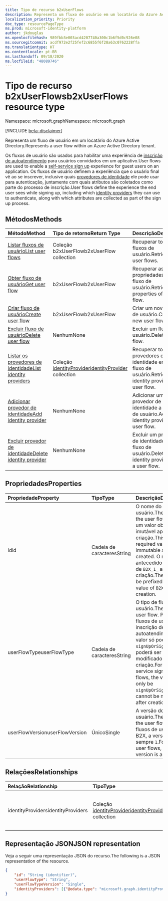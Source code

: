 ```yaml
---
title: Tipo de recurso b2xUserFlows
description: Representa um fluxo de usuário em um locatário do Azure Active Directory.
localization_priority: Priority
doc_type: resourcePageType
ms.prod: microsoft-identity-platform
author: jkdouglas
ms.openlocfilehash: 989fbb3e003acd4207740a300c1b6f5d0c926e08
ms.sourcegitcommit: acdf972e2f25fef2c6855f6f28a63c0762228ffa
ms.translationtype: HT
ms.contentlocale: pt-BR
ms.lasthandoff: 09/18/2020
ms.locfileid: "48089746"
---
```

# <a name="b2xuserflows-resource-type"></a><span data-ttu-id="e5cc8-103">Tipo de recurso b2xUserFlows</span><span class="sxs-lookup"><span data-stu-id="e5cc8-103">b2xUserFlows resource type</span></span>

<span data-ttu-id="e5cc8-104">Namespace: microsoft.graph</span><span class="sxs-lookup"><span data-stu-id="e5cc8-104">Namespace: microsoft.graph</span></span>

[!INCLUDE [beta-disclaimer](../../includes/beta-disclaimer.md)]

<span data-ttu-id="e5cc8-105">Representa um fluxo de usuário em um locatário do Azure Active Directory.</span><span class="sxs-lookup"><span data-stu-id="e5cc8-105">Represents a user flow within an Azure Active Directory tenant.</span></span>

<span data-ttu-id="e5cc8-106">Os fluxos de usuário são usados para habilitar uma experiência de [inscrição de autoatendimento](https://docs.microsoft.com/azure/active-directory/external-identities/self-service-sign-up-overview) para usuários convidados em um aplicativo.</span><span class="sxs-lookup"><span data-stu-id="e5cc8-106">User flows are used to enable a [self-service sign up](https://docs.microsoft.com/azure/active-directory/external-identities/self-service-sign-up-overview) experience for guest users on an application.</span></span> <span data-ttu-id="e5cc8-107">Os fluxos de usuário definem a experiência que o usuário final vê ao se inscrever, inclusive quais [provedores de identidade](https://docs.microsoft.com/azure/active-directory/external-identities/identity-providers) ele pode usar para autenticação, juntamente com quais atributos são coletados como parte do processo de inscrição.</span><span class="sxs-lookup"><span data-stu-id="e5cc8-107">User flows define the experience the end user sees while signing up, including which [identity providers](https://docs.microsoft.com/azure/active-directory/external-identities/identity-providers) they can use to authenticate, along with which attributes are collected as part of the sign up process.</span></span>

## <a name="methods"></a><span data-ttu-id="e5cc8-108">Métodos</span><span class="sxs-lookup"><span data-stu-id="e5cc8-108">Methods</span></span>

| <span data-ttu-id="e5cc8-109">Método</span><span class="sxs-lookup"><span data-stu-id="e5cc8-109">Method</span></span>       | <span data-ttu-id="e5cc8-110">Tipo de retorno</span><span class="sxs-lookup"><span data-stu-id="e5cc8-110">Return Type</span></span>  |<span data-ttu-id="e5cc8-111">Descrição</span><span class="sxs-lookup"><span data-stu-id="e5cc8-111">Description</span></span>|
|:---------------|:--------|:----------|
|[<span data-ttu-id="e5cc8-112">Listar fluxos de usuário</span><span class="sxs-lookup"><span data-stu-id="e5cc8-112">List user flows</span></span>](../api/b2xuserflows-list.md)|<span data-ttu-id="e5cc8-113">Coleção b2xUserFlow</span><span class="sxs-lookup"><span data-stu-id="e5cc8-113">b2xUserFlow collection</span></span>|<span data-ttu-id="e5cc8-114">Recuperar todos os fluxos de usuário.</span><span class="sxs-lookup"><span data-stu-id="e5cc8-114">Retrieve all user flows.</span></span>|
|[<span data-ttu-id="e5cc8-115">Obter fluxo de usuário</span><span class="sxs-lookup"><span data-stu-id="e5cc8-115">Get user flow</span></span>](../api/b2xuserflows-get.md)|<span data-ttu-id="e5cc8-116">b2xUserFlow</span><span class="sxs-lookup"><span data-stu-id="e5cc8-116">b2xUserFlow</span></span>|<span data-ttu-id="e5cc8-117">Recuperar as propriedades de um fluxo de usuário.</span><span class="sxs-lookup"><span data-stu-id="e5cc8-117">Retrieve properties of a user flow.</span></span>|
|[<span data-ttu-id="e5cc8-118">Criar fluxo de usuário</span><span class="sxs-lookup"><span data-stu-id="e5cc8-118">Create user flow</span></span>](../api/b2xuserflow-post-b2xuserflows.md)|<span data-ttu-id="e5cc8-119">b2xUserFlow</span><span class="sxs-lookup"><span data-stu-id="e5cc8-119">b2xUserFlow</span></span>|<span data-ttu-id="e5cc8-120">Criar um novo fluxo de usuário.</span><span class="sxs-lookup"><span data-stu-id="e5cc8-120">Create a new user flow.</span></span>|
|[<span data-ttu-id="e5cc8-121">Excluir fluxo de usuário</span><span class="sxs-lookup"><span data-stu-id="e5cc8-121">Delete user flow</span></span>](../api/b2xuserflows-delete.md)|<span data-ttu-id="e5cc8-122">Nenhum</span><span class="sxs-lookup"><span data-stu-id="e5cc8-122">None</span></span>|<span data-ttu-id="e5cc8-123">Excluir um fluxo de usuário.</span><span class="sxs-lookup"><span data-stu-id="e5cc8-123">Delete a user flow.</span></span>|
|[<span data-ttu-id="e5cc8-124">Listar os provedores de identidade</span><span class="sxs-lookup"><span data-stu-id="e5cc8-124">List identity providers</span></span>](../api/b2xuserflows-list-identityproviders.md)|<span data-ttu-id="e5cc8-125">Coleção [identityProvider](../resources/identityProvider.md)</span><span class="sxs-lookup"><span data-stu-id="e5cc8-125">[identityProvider](../resources/identityProvider.md) collection</span></span>|<span data-ttu-id="e5cc8-126">Recuperar todos os provedores de identidade em um fluxo de usuário.</span><span class="sxs-lookup"><span data-stu-id="e5cc8-126">Retrieve all identity providers in a user flow.</span></span>|
|[<span data-ttu-id="e5cc8-127">Adicionar provedor de identidade</span><span class="sxs-lookup"><span data-stu-id="e5cc8-127">Add identity provider</span></span>](../api/b2xuserflows-update-identityprovider.md)|<span data-ttu-id="e5cc8-128">Nenhum</span><span class="sxs-lookup"><span data-stu-id="e5cc8-128">None</span></span>|<span data-ttu-id="e5cc8-129">Adicionar um provedor de identidade a um fluxo de usuário.</span><span class="sxs-lookup"><span data-stu-id="e5cc8-129">Add an identity provider to a user flow.</span></span>|
|[<span data-ttu-id="e5cc8-130">Excluir provedor de identidade</span><span class="sxs-lookup"><span data-stu-id="e5cc8-130">Delete identity provider</span></span>](../api/b2xuserflows-delete-identityprovider.md)|<span data-ttu-id="e5cc8-131">Nenhum</span><span class="sxs-lookup"><span data-stu-id="e5cc8-131">None</span></span>|<span data-ttu-id="e5cc8-132">Excluir um provedor de identidade de um fluxo de usuário.</span><span class="sxs-lookup"><span data-stu-id="e5cc8-132">Delete an identity provider from a user flow.</span></span>|

## <a name="properties"></a><span data-ttu-id="e5cc8-133">Propriedades</span><span class="sxs-lookup"><span data-stu-id="e5cc8-133">Properties</span></span>

|<span data-ttu-id="e5cc8-134">Propriedade</span><span class="sxs-lookup"><span data-stu-id="e5cc8-134">Property</span></span>|<span data-ttu-id="e5cc8-135">Tipo</span><span class="sxs-lookup"><span data-stu-id="e5cc8-135">Type</span></span>|<span data-ttu-id="e5cc8-136">Descrição</span><span class="sxs-lookup"><span data-stu-id="e5cc8-136">Description</span></span>|
|:---------------|:--------|:----------|
|<span data-ttu-id="e5cc8-137">id</span><span class="sxs-lookup"><span data-stu-id="e5cc8-137">id</span></span>|<span data-ttu-id="e5cc8-138">Cadeia de caracteres</span><span class="sxs-lookup"><span data-stu-id="e5cc8-138">String</span></span>|<span data-ttu-id="e5cc8-139">O nome do fluxo de usuário.</span><span class="sxs-lookup"><span data-stu-id="e5cc8-139">The name of the user flow.</span></span> <span data-ttu-id="e5cc8-140">Esse é um valor obrigatório e imutável após sua criação.</span><span class="sxs-lookup"><span data-stu-id="e5cc8-140">This is a required value and is immutable after it's created.</span></span> <span data-ttu-id="e5cc8-141">O nome será antecedido pelo valor de `B2X_1_` após a criação.</span><span class="sxs-lookup"><span data-stu-id="e5cc8-141">The name will be prefixed with the value of `B2X_1_` after creation.</span></span>|
|<span data-ttu-id="e5cc8-142">userFlowType</span><span class="sxs-lookup"><span data-stu-id="e5cc8-142">userFlowType</span></span>|<span data-ttu-id="e5cc8-143">Cadeia de caracteres</span><span class="sxs-lookup"><span data-stu-id="e5cc8-143">String</span></span>|<span data-ttu-id="e5cc8-144">O tipo de fluxo de usuário.</span><span class="sxs-lookup"><span data-stu-id="e5cc8-144">The type of user flow.</span></span> <span data-ttu-id="e5cc8-145">Para os fluxos de usuário de inscrição de autoatendimento, o valor só poderá ser `signUpOrSignIn` e não poderá ser modificado após a criação.</span><span class="sxs-lookup"><span data-stu-id="e5cc8-145">For self-service sign up user flows, the value can only be `signUpOrSignIn` and cannot be modified after creation.</span></span>|
|<span data-ttu-id="e5cc8-146">userFlowVersion</span><span class="sxs-lookup"><span data-stu-id="e5cc8-146">userFlowVersion</span></span>|<span data-ttu-id="e5cc8-147">Único</span><span class="sxs-lookup"><span data-stu-id="e5cc8-147">Single</span></span>|<span data-ttu-id="e5cc8-148">A versão do fluxo de usuário.</span><span class="sxs-lookup"><span data-stu-id="e5cc8-148">The version of the user flow.</span></span> <span data-ttu-id="e5cc8-149">Para fluxos de usuário B2X, a versão é sempre `1`.</span><span class="sxs-lookup"><span data-stu-id="e5cc8-149">For B2X user flows, the version is always `1`.</span></span>|

## <a name="relationships"></a><span data-ttu-id="e5cc8-150">Relações</span><span class="sxs-lookup"><span data-stu-id="e5cc8-150">Relationships</span></span>

| <span data-ttu-id="e5cc8-151">Relação</span><span class="sxs-lookup"><span data-stu-id="e5cc8-151">Relationship</span></span>       | <span data-ttu-id="e5cc8-152">Tipo</span><span class="sxs-lookup"><span data-stu-id="e5cc8-152">Type</span></span>  |<span data-ttu-id="e5cc8-153">Descrição</span><span class="sxs-lookup"><span data-stu-id="e5cc8-153">Description</span></span>|
|:---------------|:--------|:----------|
|<span data-ttu-id="e5cc8-154">identityProviders</span><span class="sxs-lookup"><span data-stu-id="e5cc8-154">identityProviders</span></span>|<span data-ttu-id="e5cc8-155">Coleção [identityProvider](../resources/identityprovider.md)</span><span class="sxs-lookup"><span data-stu-id="e5cc8-155">[identityProvider](../resources/identityprovider.md) collection</span></span>|<span data-ttu-id="e5cc8-156">Os provedores de identidade incluídos no fluxo de usuário.</span><span class="sxs-lookup"><span data-stu-id="e5cc8-156">The identity providers included in the user flow.</span></span>|

## <a name="json-representation"></a><span data-ttu-id="e5cc8-157">Representação JSON</span><span class="sxs-lookup"><span data-stu-id="e5cc8-157">JSON representation</span></span>

<span data-ttu-id="e5cc8-158">Veja a seguir uma representação JSON do recurso.</span><span class="sxs-lookup"><span data-stu-id="e5cc8-158">The following is a JSON representation of the resource.</span></span>

<!-- {
  "blockType": "resource",
  "@odata.type": "microsoft.graph.b2xIdentityUserFlow",
  "optionalProperties": [],
  "keyProperty": "id"
} -->

```json
{
    "id": "String (identifier)",
    "userFlowType": "String",
    "userFlowTypeVersion": "Single",
    "identityProviders": [{"@odata.type": "microsoft.graph.identityProvider"}]
}
```


